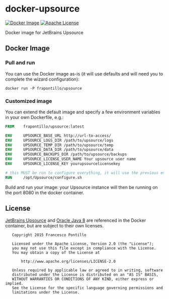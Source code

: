 # docker-upsource

[![Docker Image][docker-image]][docker-url]
[![Apache License][license-image]][license-url]

Docker image for JetBrains Upsource

## Docker Image

### Pull and run

You can use the Docker image as-is (it will use defaults and will need you to complete the wizard configuration):

```shell
docker run -P frapontillo/upsource
```

### Customized image

You can extend the default image and specify a few environment variables in your own Dockerfile, e.g.:

```dockerfile
FROM    frapontillo/upsource:latest

ENV     UPSOURCE_BASE_URL http://url-to-access/
ENV     UPSOURCE_LOGS_DIR /path/to/upsource/logs
ENV     UPSOURCE_TEMP_DIR /path/to/upsource/temp
ENV     UPSOURCE_DATA_DIR /path/to/upsource/data
ENV     UPSOURCE_BACKUPS_DIR /path/to/upsource/backups
ENV     UPSOURCE_LICENSE_USER_NAME Your upsource user name
ENV     UPSOURCE_LICENSE_KEY yourupsourcelicensekey

# this MUST be run to configure everything, it will use the previous environment variables
RUN     /opt/Upsource/configure.sh
```

Build and run your image: your Upsource instance will then be running on the port 8080 in the docker container.

## License

[JetBrains Upsource](https://www.jetbrains.com/upsource) and [Oracle Java 8](https://www.java.com) are referenced in the Docker container, but are subject to their own licenses.

```
   Copyright 2015 Francesco Pontillo

   Licensed under the Apache License, Version 2.0 (the "License");
   you may not use this file except in compliance with the License.
   You may obtain a copy of the License at

       http://www.apache.org/licenses/LICENSE-2.0

   Unless required by applicable law or agreed to in writing, software
   distributed under the License is distributed on an "AS IS" BASIS,
   WITHOUT WARRANTIES OR CONDITIONS OF ANY KIND, either express or implied.
   See the License for the specific language governing permissions and
   limitations under the License.
```

[docker-url]: https://hub.docker.com/r/frapontillo/upsource
[docker-image]: https://img.shields.io/docker/pulls/frapontillo/upsource.svg?style=flat

[license-image]: http://img.shields.io/badge/license-Apache_2.0-blue.svg?style=flat
[license-url]: LICENSE
